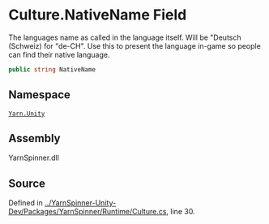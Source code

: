 # Culture.NativeName Field

The languages name as called in the language itself.
Will be "Deutsch (Schweiz) for "de-CH".
Use this to present the language in-game so people can find their native language.


```csharp
public string NativeName
```



## Namespace
[`Yarn.Unity`](/api/csharp/yarn.unity/README.md)

## Assembly
YarnSpinner.dll

## Source
Defined in [../YarnSpinner-Unity-Dev/Packages/YarnSpinner/Runtime/Culture.cs](https://github.com/YarnSpinnerTool/YarnSpinner-Unity//blob/develop/Runtime/Culture.cs#L30), line 30.
